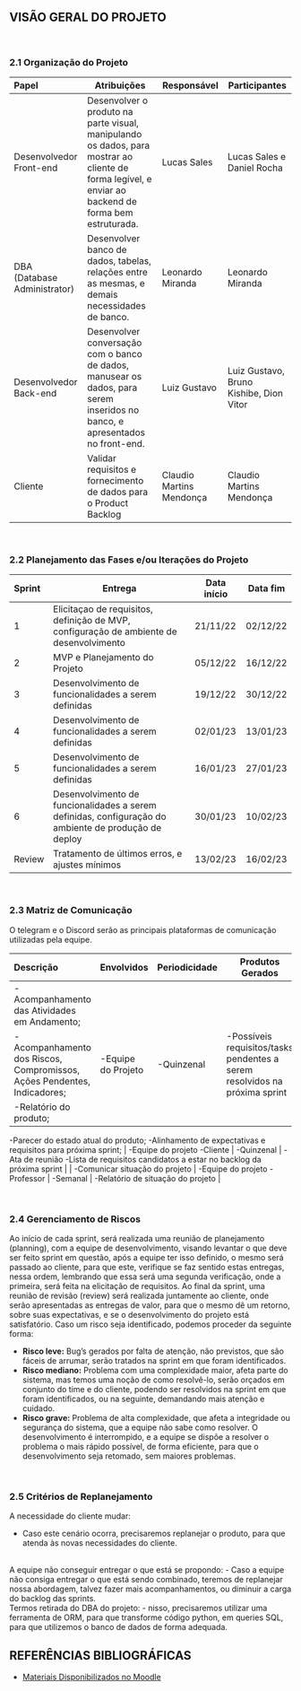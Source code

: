 ## VISÃO GERAL DO PROJETO

<br>

### 2.1 Organização do Projeto

| Papel | Atribuições | Responsável | Participantes |
:--------|-------------|-------------|---------------|
| Desenvolvedor Front-end | Desenvolver o produto na parte visual, manipulando os dados, para mostrar ao cliente de forma legível, e enviar ao backend de forma bem estruturada. | Lucas Sales | Lucas Sales e Daniel Rocha |
| DBA (Database Administrator) | Desenvolver banco de dados, tabelas, relações entre as mesmas, e demais necessidades de banco. | Leonardo Miranda | Leonardo Miranda |
| Desenvolvedor Back-end | Desenvolver conversação com o banco de dados, manusear os dados, para serem inseridos no banco, e apresentados no front-end. | Luiz Gustavo | Luiz Gustavo, Bruno Kishibe, Dion Vitor |
| Cliente | Validar requisitos e fornecimento de dados para o Product Backlog | Claudio Martins Mendonça | Claudio Martins Mendonça |

<br>

### 2.2 Planejamento das Fases e/ou Iterações do Projeto

| Sprint | Entrega | Data início | Data fim |
:--------|---------|-------------|----------|
| 1 | Elicitaçao de requisitos, definição de MVP, configuração de ambiente de desenvolvimento | 21/11/22 | 02/12/22 |
| 2 | MVP e Planejamento do Projeto | 05/12/22 | 16/12/22 |
| 3 | Desenvolvimento de funcionalidades a serem definidas | 19/12/22 | 30/12/22 |
| 4 | Desenvolvimento de funcionalidades a serem definidas | 02/01/23 | 13/01/23 |
| 5 | Desenvolvimento de funcionalidades a serem definidas | 16/01/23 | 27/01/23 |
| 6 | Desenvolvimento de funcionalidades a serem definidas, configuração do ambiente de produção de deploy | 30/01/23 | 10/02/23 |
| Review | Tratamento de últimos erros, e ajustes mínimos | 13/02/23 | 16/02/23 |

<br>

### 2.3 Matriz de Comunicação

O telegram e o Discord serão as principais plataformas de comunicação utilizadas pela equipe.

| Descrição | Envolvidos | Periodicidade | Produtos Gerados |
:-----------|------------|---------------|------------------|
| -Acompanhamento das Atividades em Andamento; 
-Acompanhamento dos Riscos, Compromissos, Ações Pendentes, Indicadores; | -Equipe do Projeto | -Quinzenal | -Possíveis requisitos/tasks pendentes a serem resolvidos na próxima sprint |
| -Relatório do produto;
-Parecer do estado atual do produto;
-Alinhamento de expectativas e requisitos para próxima sprint; | -Equipe do projeto
-Cliente | -Quinzenal | -Ata de reunião
-Lista de requisitos candidatos a estar no backlog da próxima sprint |
| -Comunicar situação do projeto | -Equipe do projeto
-Professor | -Semanal | -Relatório de situação do projeto |

<br>

### 2.4 Gerenciamento de Riscos

Ao início de cada sprint, será realizada uma reunião de planejamento (planning), com a equipe de desenvolvimento, visando levantar o que deve ser feito sprint em questão, após a equipe ter isso definido, o mesmo será passado ao cliente, para que este, verifique se faz sentido estas entregas, nessa ordem, lembrando que essa será uma segunda verificação, onde a primeira, será feita na elicitação de requisitos. Ao final da sprint, uma reunião de revisão (review) será realizada juntamente ao cliente, onde serão apresentadas as entregas de valor, para que o mesmo dê um retorno, sobre suas expectativas, e se o desenvolvimento do projeto está satisfatório. Caso um risco seja identificado, podemos proceder da seguinte forma:

- **Risco leve:** Bug’s gerados por falta de atenção, não previstos, que são fáceis de arrumar, serão tratados na sprint em que foram identificados.
- **Risco mediano:** Problema com uma complexidade maior, afeta parte do sistema, mas temos uma noção de como resolvê-lo, serão orçados em conjunto do time e do cliente, podendo ser resolvidos na sprint em que foram identificados, ou na seguinte, demandando mais atenção e cuidado.
- **Risco grave:** Problema de alta complexidade, que afeta a integridade ou segurança do sistema, que a equipe não sabe como resolver. O desenvolvimento é interrompido, e a equipe se dispõe a resolver o problema o mais rápido possível, de forma eficiente, para que o desenvolvimento seja retomado, sem maiores problemas.

<br>

### 2.5 Critérios de Replanejamento

A necessidade do cliente mudar:
- Caso este cenário ocorra, precisaremos replanejar o produto, para que atenda às novas necessidades do cliente.
<br>
A equipe não conseguir entregar o que está se propondo:
- Caso a equipe não consiga entregar o que está sendo combinado, teremos de replanejar nossa abordagem, talvez fazer mais acompanhamentos, ou diminuir a carga do backlog das sprints.
<br>
Termos retirada do DBA do projeto:
- nisso, precisaremos utilizar uma ferramenta de ORM, para que transforme código python, em queries SQL, para que utilizemos o banco de dados de forma adequada.
<br>

## REFERÊNCIAS BIBLIOGRÁFICAS
- [Materiais Disponibilizados no Moodle](https://aprender3.unb.br/login/index.php)